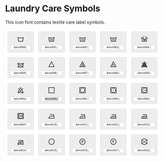 # Laundry Care Symbols

This icon font contains textile care label symbols.

![Your font contains the following glyphs](https://raw.githubusercontent.com/Ber-Fer/LaundryCareSymbols/master/LaundryCareSymbols.jpg)

